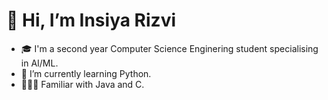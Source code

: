 # 👋 Hi, I’m Insiya Rizvi
- 🎓 I'm a second year Computer Science Enginering student specialising in AI/ML.
- 🌱 I’m currently learning Python.
- 👩🏻‍💻 Familiar with Java and C. 

<!---
insiyar/insiyar is a ✨ special ✨ repository because its `README.md` (this file) appears on your GitHub profile.
You can click the Preview link to take a look at your changes.
--->
